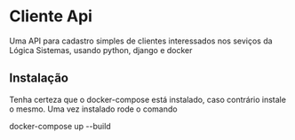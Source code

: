 # Cliente Api

Uma API para cadastro simples de clientes interessados nos seviços da Lógica Sistemas, usando python, django e docker

## Instalação

Tenha certeza que o docker-compose está instalado, caso contrário instale o mesmo. Uma vez instalado rode o comando

docker-compose up --build
